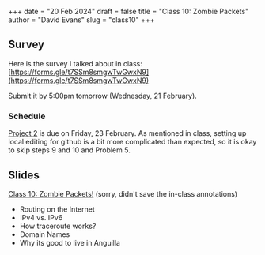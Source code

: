 +++
date = "20 Feb 2024"
draft = false
title = "Class 10: Zombie Packets"
author = "David Evans"
slug = "class10"
+++

## Survey

Here is the survey I talked about in class: [https://forms.gle/t7SSm8smgwTwGwxN9](https://forms.gle/t7SSm8smgwTwGwxN9)

Submit it by 5:00pm tomorrow (Wednesday, 21 February).

### Schedule

[Project 2](/project2) is due on Friday, 23 February. As mentioned in class, setting up local editing for github is a bit more complicated than expected, so it is okay to skip steps 9 and 10 and Problem 5. 

## Slides

[Class 10: Zombie Packets!](https://www.dropbox.com/scl/fi/ck934w97dx0tmgcqzfckl/cs1010-class10.pdf?rlkey=icmxefp8as2yx8o9tx3lpret9&dl=0) (sorry, didn't save the in-class annotations)

- Routing on the Internet
- IPv4 vs. IPv6
- How traceroute works?
- Domain Names
- Why its good to live in Anguilla
